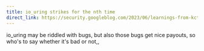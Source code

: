 ```yaml
---
title: io_uring strikes for the nth time
direct_link: https://security.googleblog.com/2023/06/learnings-from-kctf-vrps-42-linux.html
---
```


io_uring may be riddled with bugs, but also those bugs get nice payouts, so who's to say whether it's bad or not,,

